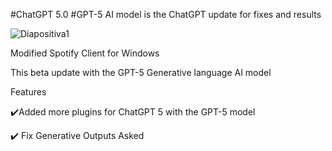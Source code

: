 #ChatGPT 5.0
#GPT-5 AI model is the ChatGPT update for fixes and results


![Diapositiva1](https://user-images.githubusercontent.com/128546115/230747914-99594136-154c-4fc1-aad7-dccf3ea786cf.PNG)

Modified Spotify Client for Windows


This beta update with the GPT-5 Generative language AI model



Features



✔️Added more plugins for ChatGPT 5 with the GPT-5 model

✔️ Fix Generative Outputs Asked
